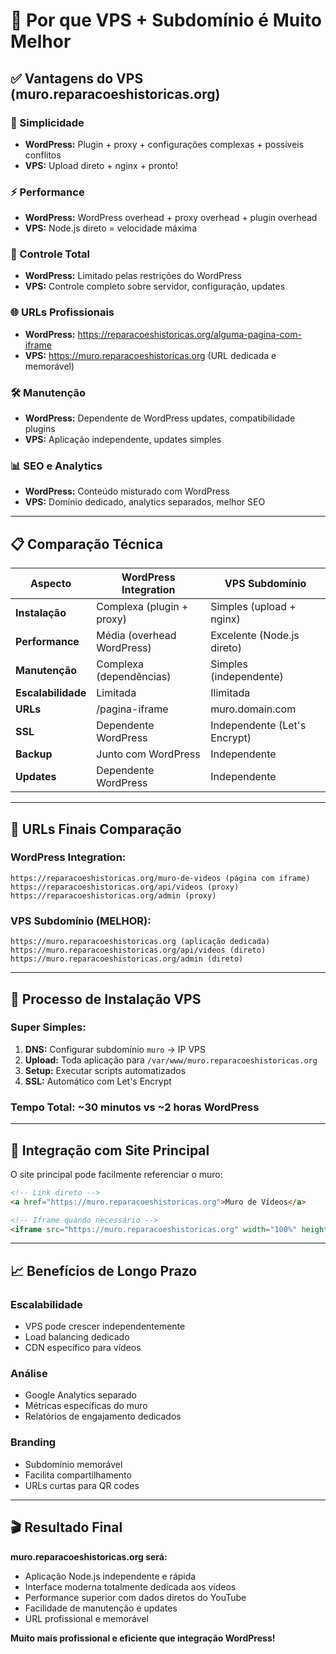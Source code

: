 # 🚀 Por que VPS + Subdomínio é Muito Melhor

## ✅ Vantagens do VPS (muro.reparacoeshistoricas.org)

### 🎯 Simplicidade
- **WordPress:** Plugin + proxy + configurações complexas + possíveis conflitos
- **VPS:** Upload direto + nginx + pronto!

### ⚡ Performance
- **WordPress:** WordPress overhead + proxy overhead + plugin overhead
- **VPS:** Node.js direto = velocidade máxima

### 🔧 Controle Total
- **WordPress:** Limitado pelas restrições do WordPress
- **VPS:** Controle completo sobre servidor, configuração, updates

### 🌐 URLs Profissionais
- **WordPress:** https://reparacoeshistoricas.org/alguma-pagina-com-iframe
- **VPS:** https://muro.reparacoeshistoricas.org (URL dedicada e memorável)

### 🛠️ Manutenção
- **WordPress:** Dependente de WordPress updates, compatibilidade plugins
- **VPS:** Aplicação independente, updates simples

### 📊 SEO e Analytics
- **WordPress:** Conteúdo misturado com WordPress
- **VPS:** Domínio dedicado, analytics separados, melhor SEO

---

## 📋 Comparação Técnica

| Aspecto | WordPress Integration | VPS Subdomínio |
|---------|----------------------|-----------------|
| **Instalação** | Complexa (plugin + proxy) | Simples (upload + nginx) |
| **Performance** | Média (overhead WordPress) | Excelente (Node.js direto) |
| **Manutenção** | Complexa (dependências) | Simples (independente) |
| **Escalabilidade** | Limitada | Ilimitada |
| **URLs** | /pagina-iframe | muro.domain.com |
| **SSL** | Dependente WordPress | Independente (Let's Encrypt) |
| **Backup** | Junto com WordPress | Independente |
| **Updates** | Dependente WordPress | Independente |

---

## 🎯 URLs Finais Comparação

### WordPress Integration:
```
https://reparacoeshistoricas.org/muro-de-videos (página com iframe)
https://reparacoeshistoricas.org/api/videos (proxy)
https://reparacoeshistoricas.org/admin (proxy)
```

### VPS Subdomínio (MELHOR):
```
https://muro.reparacoeshistoricas.org (aplicação dedicada)
https://muro.reparacoeshistoricas.org/api/videos (direto)
https://muro.reparacoeshistoricas.org/admin (direto)
```

---

## 🚀 Processo de Instalação VPS

### Super Simples:
1. **DNS:** Configurar subdomínio `muro` → IP VPS
2. **Upload:** Toda aplicação para `/var/www/muro.reparacoeshistoricas.org`
3. **Setup:** Executar scripts automatizados
4. **SSL:** Automático com Let's Encrypt

### Tempo Total: ~30 minutos vs ~2 horas WordPress

---

## 🔗 Integração com Site Principal

O site principal pode facilmente referenciar o muro:

```html
<!-- Link direto -->
<a href="https://muro.reparacoeshistoricas.org">Muro de Vídeos</a>

<!-- Iframe quando necessário -->
<iframe src="https://muro.reparacoeshistoricas.org" width="100%" height="700px"></iframe>
```

---

## 📈 Benefícios de Longo Prazo

### Escalabilidade
- VPS pode crescer independentemente
- Load balancing dedicado
- CDN específico para vídeos

### Análise
- Google Analytics separado
- Métricas específicas do muro
- Relatórios de engajamento dedicados

### Branding
- Subdomínio memorável
- Facilita compartilhamento
- URLs curtas para QR codes

---

## 🎬 Resultado Final

**muro.reparacoeshistoricas.org será:**
- Aplicação Node.js independente e rápida
- Interface moderna totalmente dedicada aos vídeos
- Performance superior com dados diretos do YouTube
- Facilidade de manutenção e updates
- URL profissional e memorável

**Muito mais profissional e eficiente que integração WordPress!**